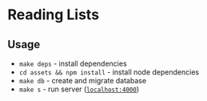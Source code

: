 # Reading Lists

## Usage

- `make deps` - install dependencies
- `cd assets && npm install` - install node dependencies
- `make db` - create and migrate database
- `make s` - run server ([`localhost:4000`](http://localhost:4000))
